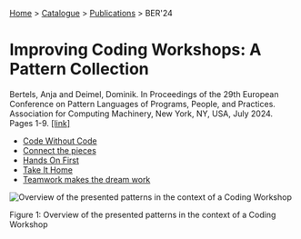 [Home](../../../README.md) > [Catalogue](../../../Patterns_catalogue.md) > [Publications](../publications.md) > BER'24
# Improving Coding Workshops: A Pattern Collection

Bertels, Anja and Deimel, Dominik. In Proceedings of the 29th European Conference on Pattern Languages of Programs, People, and Practices. Association for Computing Machinery, New York, NY, USA, July 2024. Pages 1-9. [[link]](https://doi.org/10.1145/3698322.3698323)

- [Code Without Code](../../Code_Without_Code.md)
- [Connect the pieces](../../Connect_the_pieces.md)
- [Hands On First](../../Hands_On_First.md)
- [Take It Home](../../Take_It_Home.md)
- [Teamwork makes the dream work](../../Teamwork_makes_the_dream_work.md)

![Overview of the presented patterns in the context
of a Coding Workshop](https://github.com/ReliSA/STePSEnHECs-PaCt/blob/main/catalogue/publications/jac22/fig-all.png "Overview of the presented patterns in the context
of a Coding Workshop")

Figure 1: Overview of the presented patterns in the context
of a Coding Workshop
